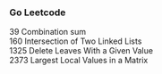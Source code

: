 ### Go Leetcode
39 Combination sum  
160 Intersection of Two Linked Lists  
1325 Delete Leaves With a Given Value  
2373 Largest Local Values in a Matrix  